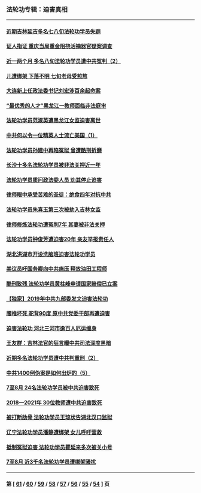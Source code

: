 ### 法轮功专辑：迫害真相
---
#### [近期吉林延吉多名七八旬法轮功学员失踪](../../pages/nf4379/n13258579.md?09270430) 
#### [证人指证 重庆当局重金阻挠活摘器官疑案调查](../../pages/nf4379/n13259127.md?09270430) 
#### [近一两个月 多名八旬法轮功学员遭中共冤判（2）](../../pages/nf4379/n13257687.md?09270430) 
#### [儿遭绑架 下落不明 七旬老母受煎熬](../../pages/nf4379/n13256050.md?09270430) 
#### [大连新上任政法委书记刘宏涉百余起命案](../../pages/nf4379/n13255439.md?09270430) 
#### [“最优秀的人才”黑龙江一教师面临非法庭审](../../pages/nf4379/n13252717.md?09270430) 
#### [法轮功学员范淑英遭黑龙江女监迫害离世](../../pages/nf4379/n13247977.md?09270430) 
#### [中共何以令一位精英人士流亡美国（1）](../../pages/nf4379/n13240636.md?09270430) 
#### [法轮功学员孙建中再陷冤狱 曾遭酷刑折磨](../../pages/nf4379/n13245440.md?09270430) 
#### [长沙十多名法轮功学员被非法关押近一年](../../pages/nf4379/n13245260.md?09270430) 
#### [法轮功学员质问政法委人员 劝其停止迫害](../../pages/nf4379/n13245194.md?09270430) 
#### [律师眼中承受苦难的圣徒：绝食四年对抗中共](../../pages/nf4379/n13230075.md?09270430) 
#### [法轮功学员朱喜玉第三次被劫入吉林女监](../../pages/nf4379/n13242439.md?09270430) 
#### [律师修炼法轮功遭冤判7年 其妻被非法关押](../../pages/nf4379/n13239559.md?09270430) 
#### [法轮功学员钟俊芳遭迫害20年 亲友举报责任人](../../pages/nf4379/n13236782.md?09270430) 
#### [湖北洪湖市开设洗脑班迫害法轮功学员](../../pages/nf4379/n13233325.md?09270430) 
#### [美议员吁国务卿向中共施压 释放油田工程师](../../pages/nf4379/n13233845.md?09270430) 
#### [酷刑致残 法轮功学员黄柱峰申请国家赔偿已立案](../../pages/nf4379/n13231174.md?09270430) 
#### [【独家】2019年中共九部委发文迫害法轮功](../../pages/nf4379/n13228999.md?09270430) 
#### [腰椎坏死 驼背90度 原中共党委干部再遭迫害](../../pages/nf4379/n13228165.md?09270430) 
#### [迫害法轮功 河北三河市逾百人厄运缠身](../../pages/nf4379/n13222468.md?09270430) 
#### [王友群：吉林法官的狂言曝中共司法深度黑暗](../../pages/nf4379/n13226841.md?09270430) 
#### [近期多名法轮功学员遭中共判重刑（2）](../../pages/nf4379/n13226951.md?09270430) 
#### [中共1400例伪案是如何出炉的（5）](../../pages/nf4379/n13226831.md?09270430) 
#### [7至8月 24名法轮功学员被中共迫害致死](../../pages/nf4379/n13224163.md?09270430) 
#### [2018—2021年 30位教师遭中共迫害致死](../../pages/nf4379/n13221692.md?09270430) 
#### [被打断肋骨 法轮功学员王琼状告湖北汉口监狱](../../pages/nf4379/n13220020.md?09270430) 
#### [辽宁法轮功学员潘静遭绑架 女儿呼吁营救](../../pages/nf4379/n13219679.md?09270430) 
#### [抵制冤狱迫害 法轮功学员瞿延来多次被关小号](../../pages/nf4379/n13219166.md?09270430) 
#### [7至8月 近3千名法轮功学员遭绑架骚扰](../../pages/nf4379/n13211820.md?09270430) 

---
#### 第 [ [61](./61.md?09270430) / [60](./60.md?09270430) / [59](./59.md?09270430) / [58](./58.md?09270430) / [57](./57.md?09270430) / [56](./56.md?09270430) / [55](./55.md?09270430) / [54](./54.md?09270430) ] 页
